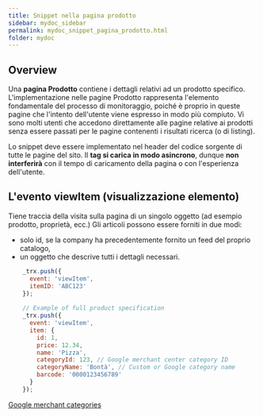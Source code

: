 ```yaml
---
title: Snippet nella pagina prodotto
sidebar: mydoc_sidebar
permalink: mydoc_snippet_pagina_prodotto.html
folder: mydoc
---
```


## Overview
Una **pagina Prodotto** contiene i dettagli relativi ad un prodotto specifico. L'implementazione nelle pagine Prodotto rappresenta l'elemento fondamentale del processo di monitoraggio, poiché è proprio in queste pagine che l'intento dell'utente viene espresso in modo più compiuto. Vi sono molti utenti che accedono direttamente alle pagine relative ai prodotti senza essere passati per le pagine contenenti i risultati ricerca (o di listing).

Lo snippet deve essere implementato nel header del codice sorgente di tutte le pagine del sito. Il **tag si carica in modo asincrono**, dunque **non interferirà** con il tempo di caricamento della pagina o con l'esperienza dell'utente.

## L'evento viewItem (visualizzazione elemento)
Tiene traccia della visita sulla pagina di un singolo oggetto (ad esempio prodotto, proprietà, ecc.)
Gli articoli possono essere forniti in due modi:

- solo id, se la company ha precedentemente fornito un feed del proprio catalogo,
- un oggetto che descrive tutti i dettagli necessari.

```js
    _trx.push({
      event: 'viewItem',
      itemID: 'ABC123'
    });
    
    // Example of full product specification
    _trx.push({
      event: 'viewItem',
      item: {
        id: 1, 
        price: 12.34, 
        name: 'Pizza', 
        categoryId: 123, // Google merchant center category ID 
        categoryName: 'Bontà', // Custom or Google category name
        barcode: '0000123456789'
      }
    });
```


 [Google merchant categories](https://www.google.com/basepages/producttype/taxonomy-with-ids.en-US.txt)